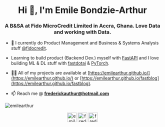 <h1 align="center">Hi 👋, I'm Emile Bondzie-Arthur</h1>
<h3 align="center">A B&SA at Fido MicroCredit Limited in Accra, Ghana. Love Data and working with Data.</h3>

- 🌱 I currently do Product Management and Business & Systems Analysis stuff [@fidocredit](https://twitter.com/fidocredit).
- Learning to build product (Backend Dev.) myself with [FastAPI](https://fastapi.tiangolo.com/) and I love building ML & DL stuff with [fastdotai](https://fast.ai) & [PyTorch](https://pytorch.org).


- 👨‍💻 All of my projects are available at [https://emilearthur.github.io/](https://emilearthur.github.io/) or [https://emilearthur.github.io/fastblog](https://emilearthur.github.io/fastblog).

- 📫 Reach me @ **frederickauthur@hotmail.com**


<p>&nbsp;<img align="center" src="https://github-readme-stats.vercel.app/api?username=emilearthur&show_icons=true" alt="emilearthur" /></p>

<p align="center">
<a href="https://twitter.com/emile0arthur" target="blank"><img align="center" src="https://cdn.jsdelivr.net/npm/simple-icons@3.0.1/icons/twitter.svg" alt="emile0arthur" height="30" width="30" /></a>
<a href="https://linkedin.com/in/frederickemile" target="blank"><img align="center" src="https://cdn.jsdelivr.net/npm/simple-icons@3.0.1/icons/linkedin.svg" alt="frederickemile" height="30" width="30" /></a>
<a href="https://kaggle.com/frederickemile" target="blank"><img align="center" src="https://cdn.jsdelivr.net/npm/simple-icons@3.0.1/icons/kaggle.svg" alt="frederickemile" height="30" width="30" /></a>
</p>
